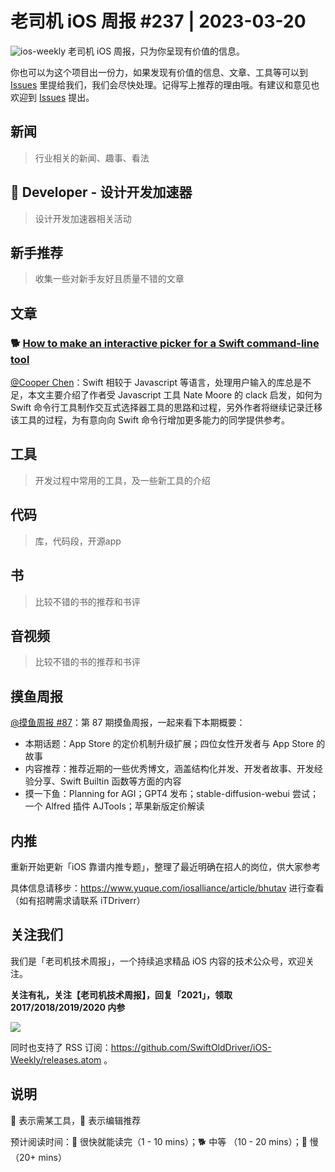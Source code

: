 # 老司机 iOS 周报 #237 | 2023-03-20

![ios-weekly](https://github.com/SwiftOldDriver/iOS-Weekly/blob/master/assets/ios-weekly.png?raw=true)
老司机 iOS 周报，只为你呈现有价值的信息。

你也可以为这个项目出一份力，如果发现有价值的信息、文章、工具等可以到 [Issues](https://github.com/SwiftOldDriver/iOS-Weekly/issues) 里提给我们，我们会尽快处理。记得写上推荐的理由哦。有建议和意见也欢迎到 [Issues](https://github.com/SwiftOldDriver/iOS-Weekly/issues) 提出。

## 新闻

> 行业相关的新闻、趣事、看法

##  Developer - 设计开发加速器

> 设计开发加速器相关活动

## 新手推荐

> 收集一些对新手友好且质量不错的文章

## 文章

### 🐕 [How to make an interactive picker for a Swift command-line tool](https://www.polpiella.dev/how-to-make-an-interactive-picker-for-a-swift-command-line-tool/)

[@Cooper Chen](https://github.com/cjlcooper)：Swift 相较于 Javascript 等语言，处理用户输入的库总是不足，本文主要介绍了作者受 Javascript 工具 Nate Moore 的 clack 启发，如何为 Swift 命令行工具制作交互式选择器工具的思路和过程，另外作者将继续记录迁移该工具的过程，为有意向向 Swift 命令行增加更多能力的同学提供参考。

## 工具

> 开发过程中常用的工具，及一些新工具的介绍

## 代码

> 库，代码段，开源app

## 书

> 比较不错的书的推荐和书评

## 音视频

> 比较不错的书的推荐和书评

## 摸鱼周报

[@摸鱼周报 #87](https://mp.weixin.qq.com/s/TwugmMEiGoFKYQY9euhg6Q)：第 87 期摸鱼周报，一起来看下本期概要：

* 本期话题：App Store 的定价机制升级扩展；四位女性开发者与 App Store 的故事
* 内容推荐：推荐近期的一些优秀博文，涵盖结构化并发、开发者故事、开发经验分享、Swift Builtin 函数等方面的内容
* 摸一下鱼：Planning for AGI；GPT4 发布；stable-diffusion-webui 尝试；一个 Alfred 插件 AJTools；苹果新版定价解读

## 内推

重新开始更新「iOS 靠谱内推专题」，整理了最近明确在招人的岗位，供大家参考

具体信息请移步：https://www.yuque.com/iosalliance/article/bhutav 进行查看（如有招聘需求请联系 iTDriverr）

## 关注我们

我们是「老司机技术周报」，一个持续追求精品 iOS 内容的技术公众号，欢迎关注。

**关注有礼，关注【老司机技术周报】，回复「2021」，领取 2017/2018/2019/2020 内参**

![](https://github.com/SwiftOldDriver/iOS-Weekly/blob/master/assets/qrcode_for_wechat.jpg?raw=true)

同时也支持了 RSS 订阅：https://github.com/SwiftOldDriver/iOS-Weekly/releases.atom 。

## 说明

🚧 表示需某工具，🌟 表示编辑推荐

预计阅读时间：🐎 很快就能读完（1 - 10 mins）；🐕 中等 （10 - 20 mins）；🐢 慢（20+ mins）
